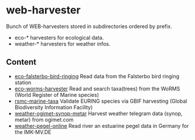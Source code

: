 # web-harvester

Bunch of WEB-harvesters stored in subdirectories ordered by prefix. 

* eco-* harvesters for ecological data.
* weather-* harvesters for weather infos.

## Content

* [eco-falsterbo-bird-ringing](./eco-falsterbo-bird-ringing) Read data from the Falsterbo bird ringing station
* [eco-worms-harvester](./eco-worms-harvester) Read and search taxa(trees) from the WoRMS (World Register of Marine species)
* [rsmc-marine-taxa](./rsmc-marine-taxa) Validate EURING species via GBIF harvesting (Global Biodiversity Information Facility)
* [weather-ogimet-synop-metar](./weather-ogimet-synop-metar) Harvest weather telegram data (synop, metar) from ogimet.com
* [weather-pegel-online](./weather-pegel-online) Read river an estuarine pegel data in Germany for the IMK-MV.DE 


